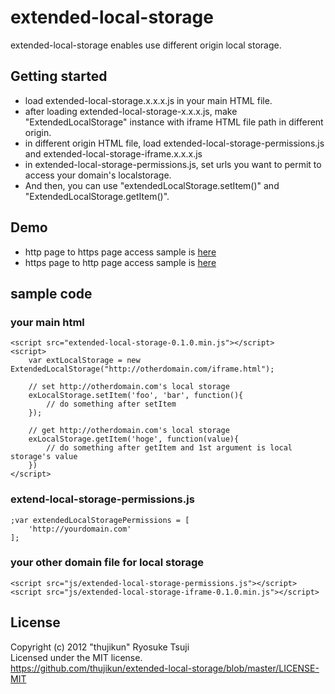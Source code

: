 # extended-local-storage
extended-local-storage enables use different origin local storage.

## Getting started
* load extended-local-storage.x.x.x.js in your main HTML file.
* after loading extended-local-storage-x.x.x.js, make "ExtendedLocalStorage" instance with iframe HTML file path in different origin.
* in different origin HTML file, load extended-local-storage-permissions.js and extended-local-storage-iframe.x.x.x.js
* in extended-local-storage-permissions.js, set urls you want to permit to access your domain's localstorage.
* And then, you can use "extendedLocalStorage.setItem()" and "ExtendedLocalStorage.getItem()".

## Demo
* http page to https page access sample is [here](http://kabocha.orz.hm/test/extended-local-storage.html)
* https page to http page access sample is [here](https://kabocha.orz.hm/extended-local-storage.html)

## sample code

### your main html
```shell
<script src="extended-local-storage-0.1.0.min.js"></script>
<script>
    var extLocalStorage = new ExtendedLocalStorage("http://otherdomain.com/iframe.html");

    // set http://otherdomain.com's local storage
    exLocalStorage.setItem('foo', 'bar', function(){
        // do something after setItem
    });

    // get http://otherdomain.com's local storage
    exLocalStorage.getItem('hoge', function(value){
        // do something after getItem and 1st argument is local storage's value
    })
</script>
```
### extend-local-storage-permissions.js
```shell
;var extendedLocalStoragePermissions = [
    'http://yourdomain.com'
];
```
### your other domain file for local storage
```shell
<script src="js/extended-local-storage-permissions.js"></script>
<script src="js/extended-local-storage-iframe-0.1.0.min.js"></script>
```

## License
Copyright (c) 2012 "thujikun" Ryosuke Tsuji  
Licensed under the MIT license.  
<https://github.com/thujikun/extended-local-storage/blob/master/LICENSE-MIT>
